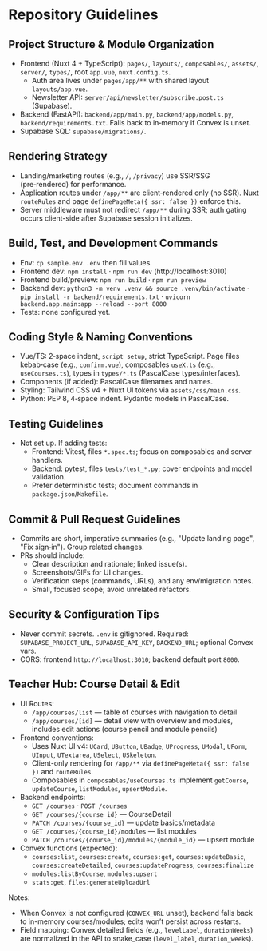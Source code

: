 # Repository Guidelines

## Project Structure & Module Organization
- Frontend (Nuxt 4 + TypeScript): `pages/`, `layouts/`, `composables/`, `assets/`, `server/`, `types/`, root `app.vue`, `nuxt.config.ts`.
  - Auth area lives under `pages/app/**` with shared layout `layouts/app.vue`.
  - Newsletter API: `server/api/newsletter/subscribe.post.ts` (Supabase).
- Backend (FastAPI): `backend/app/main.py`, `backend/app/models.py`, `backend/requirements.txt`. Falls back to in‑memory if Convex is unset.
- Supabase SQL: `supabase/migrations/`.

## Rendering Strategy
- Landing/marketing routes (e.g., `/`, `/privacy`) use SSR/SSG (pre‑rendered) for performance.
- Application routes under `/app/**` are client‑rendered only (no SSR). Nuxt `routeRules` and page `definePageMeta({ ssr: false })` enforce this.
- Server middleware must not redirect `/app/**` during SSR; auth gating occurs client-side after Supabase session initializes.

## Build, Test, and Development Commands
- Env: `cp sample.env .env` then fill values.
- Frontend dev: `npm install` · `npm run dev` (http://localhost:3010)
- Frontend build/preview: `npm run build` · `npm run preview`
- Backend dev: `python3 -m venv .venv && source .venv/bin/activate` · `pip install -r backend/requirements.txt` · `uvicorn backend.app.main:app --reload --port 8000`
- Tests: none configured yet.

## Coding Style & Naming Conventions
- Vue/TS: 2‑space indent, `script setup`, strict TypeScript. Page files kebab‑case (e.g., `confirm.vue`), composables `useX.ts` (e.g., `useCourses.ts`), types in `types/*.ts` (PascalCase types/interfaces).
- Components (if added): PascalCase filenames and names.
- Styling: Tailwind CSS v4 + Nuxt UI tokens via `assets/css/main.css`.
- Python: PEP 8, 4‑space indent. Pydantic models in PascalCase.

## Testing Guidelines
- Not set up. If adding tests:
  - Frontend: Vitest, files `*.spec.ts`; focus on composables and server handlers.
  - Backend: pytest, files `tests/test_*.py`; cover endpoints and model validation.
  - Prefer deterministic tests; document commands in `package.json`/`Makefile`.

## Commit & Pull Request Guidelines
- Commits are short, imperative summaries (e.g., "Update landing page", "Fix sign‑in"). Group related changes.
- PRs should include:
  - Clear description and rationale; linked issue(s).
  - Screenshots/GIFs for UI changes.
  - Verification steps (commands, URLs), and any env/migration notes.
  - Small, focused scope; avoid unrelated refactors.

## Security & Configuration Tips
- Never commit secrets. `.env` is gitignored. Required: `SUPABASE_PROJECT_URL`, `SUPABASE_API_KEY`, `BACKEND_URL`; optional Convex vars.
- CORS: frontend `http://localhost:3010`; backend default port `8000`.

## Teacher Hub: Course Detail & Edit

- UI Routes:
  - `/app/courses/list` — table of courses with navigation to detail
  - `/app/courses/[id]` — detail view with overview and modules, includes edit actions (course pencil and module pencils)
- Frontend conventions:
  - Uses Nuxt UI v4: `UCard`, `UButton`, `UBadge`, `UProgress`, `UModal`, `UForm`, `UInput`, `UTextarea`, `USelect`, `USkeleton`.
  - Client-only rendering for `/app/**` via `definePageMeta({ ssr: false })` and `routeRules`.
  - Composables in `composables/useCourses.ts` implement `getCourse`, `updateCourse`, `listModules`, `upsertModule`.
- Backend endpoints:
  - `GET /courses` · `POST /courses`
  - `GET /courses/{course_id}` — CourseDetail
  - `PATCH /courses/{course_id}` — update basics/metadata
  - `GET /courses/{course_id}/modules` — list modules
  - `PATCH /courses/{course_id}/modules/{module_id}` — upsert module
- Convex functions (expected):
  - `courses:list`, `courses:create`, `courses:get`, `courses:updateBasic`, `courses:createDetailed`, `courses:updateProgress`, `courses:finalize`
  - `modules:listByCourse`, `modules:upsert`
  - `stats:get`, `files:generateUploadUrl`

Notes:
- When Convex is not configured (`CONVEX_URL` unset), backend falls back to in-memory courses/modules; edits won’t persist across restarts.
- Field mapping: Convex detailed fields (e.g., `levelLabel`, `durationWeeks`) are normalized in the API to snake_case (`level_label`, `duration_weeks`).
